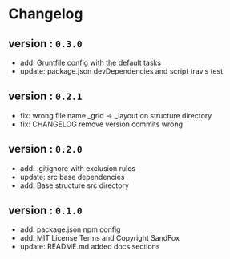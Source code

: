 # Changelog

## version : `0.3.0`

 - add: Gruntfile config with the default tasks
 - update: package.json devDependencies and script travis test

## version : `0.2.1`

 - fix: wrong file name _grid -> _layout on structure directory
 - fix: CHANGELOG remove version commits wrong

## version : `0.2.0`

 - add: .gitignore with exclusion rules
 - update: src base dependencies
 - add: Base structure src directory

## version : `0.1.0`

 - add: package.json npm config
 - add: MIT License Terms and Copyright SandFox
 - update: README.md added docs sections